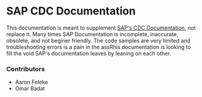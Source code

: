 # SAP CDC Documentation

This documentation is meant to supplement [SAP's CDC Documentation](https://help.sap.com/viewer/product/SAP_CUSTOMER_DATA_CLOUD/GIGYA/en-US), not replace it. Many times SAP Documentation is incomplete, inaccurate, obsolete, and not beginer friendly. The code samples are very limited and troubleshooting errors is a pain in the assRhis documentation is looking to fill the void SAP's documentation leaves by leaning on each other.

### Contributors
- Aaron Feleke
- Omar Badat
